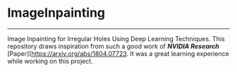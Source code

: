 # ImageInpainting
---
Image Inpainting for Irregular Holes Using Deep Learning Techniques. This repository draws inspiration from such a good work of __*NVIDIA Research*__ [Paper](https://arxiv.org/abs/1804.07723. It was a great learning experience while working on this project.
